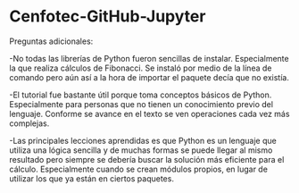 # Cenfotec-GitHub-Jupyter
 
 Preguntas adicionales:
 
 -No todas las librerías de Python fueron sencillas de instalar. Especialmente la que realiza cálculos de Fibonacci.
 Se instaló por medio de la línea de comando pero aún así a la hora de importar el paquete decía que no existía.
 
 -El tutorial fue bastante útil porque toma conceptos básicos de Python. Especialmente para personas que no tienen un conocimiento previo del lenguaje. Conforme se avance en el texto se ven operaciones cada vez más complejas.
 
 -Las principales lecciones aprendidas es que Python es un lenguaje que utiliza una lógica sencilla y de muchas formas se puede llegar al mismo resultado pero siempre se debería buscar la solución más eficiente para el cálculo. Especialmente cuando se crean módulos propios, en lugar de utilizar los que ya están en ciertos paquetes.
